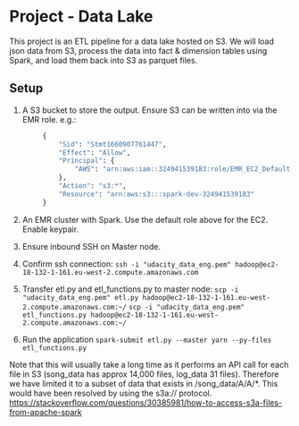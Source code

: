 
# Project - Data Lake

This project is an ETL pipeline for a data lake hosted on S3. We will load json data from S3, process the data into fact & dimension tables using Spark, and load them back into S3 as parquet files.

## Setup
1. A S3 bucket to store the output. Ensure S3 can be written into via the EMR role. e.g.:
   ```python
        {
            "Sid": "Stmt1660907761447",
            "Effect": "Allow",
            "Principal": {
                "AWS": "arn:aws:iam::324941539183:role/EMR_EC2_DefaultRole"
            },
            "Action": "s3:*",
            "Resource": "arn:aws:s3:::spark-dev-324941539183"
        }


2. An EMR cluster with Spark. Use the default role above for the EC2. Enable keypair.

3. Ensure inbound SSH on Master node.

4. Confirm ssh connection:
`ssh -i "udacity_data_eng.pem" hadoop@ec2-18-132-1-161.eu-west-2.compute.amazonaws.com`

5. Transfer etl.py and etl_functions.py to master node:
`scp -i "udacity_data_eng.pem" etl.py hadoop@ec2-18-132-1-161.eu-west-2.compute.amazonaws.com:~/`
`scp -i "udacity_data_eng.pem" etl_functions.py hadoop@ec2-18-132-1-161.eu-west-2.compute.amazonaws.com:~/`
   
6. Run the application
`spark-submit etl.py --master yarn --py-files etl_functions.py`
   
Note that this will usually take a long time as it performs an API call for each file in S3 (song_data has approx 14,000 files, log_data 31 files).
Therefore we have limited it to a subset of data that exists in /song_data/A/A/*.
This would have been resolved by using the s3a:// protocol.
https://stackoverflow.com/questions/30385981/how-to-access-s3a-files-from-apache-spark